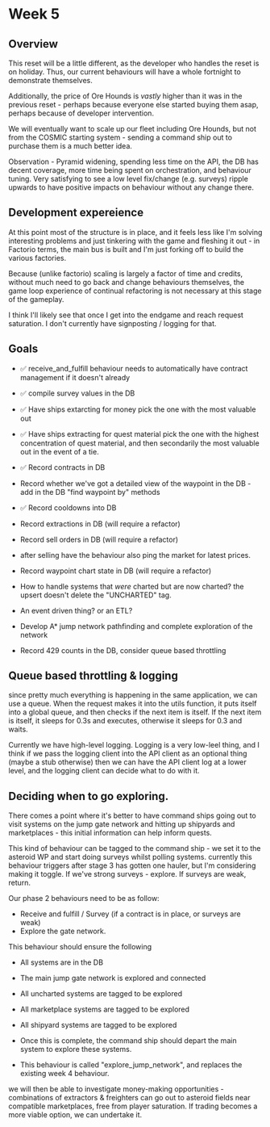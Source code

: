 # Week 5 

## Overview

This reset will be a little different, as the developer who handles the reset is on holiday. Thus, our current behaviours will have a whole fortnight to demonstrate themselves.

Additionally, the price of Ore Hounds is *vastly* higher than it was in the previous reset - perhaps because everyone else started buying them asap, perhaps because of developer intervention. 

We will eventually want to scale up our fleet including Ore Hounds, but not from the COSMIC starting system - sending a command ship out to purchase them is a much better idea.

Observation - Pyramid widening, spending less time on the API, the DB has decent coverage, more time being spent on orchestration, and behaviour tuning.
Very satisfying to see a low level fix/change (e.g. surveys) ripple upwards to have positive impacts on behaviour without any change there.

## Development expereience

At this point most of the structure is in place, and it feels less like I'm solving interesting problems and just tinkering with the game and fleshing it out - in Factorio terms, the main bus is built and I'm just forking off to build the various factories.

Because (unlike factorio) scaling is largely a factor of time and credits, without much need to go back and change behaviours themselves, the game loop experience of continual refactoring is not necessary at this stage of the gameplay.

I think I'll likely see that once I get into the endgame and reach request saturation. I don't currently have signposting / logging for that.
 
## Goals

* ✅ receive_and_fulfill behaviour needs to automatically have contract management if it doesn't already
* ✅ compile survey values in the DB
 * ✅ Have ships extarcting for money pick the one with the most valuable out
 * ✅ Have ships extracting for quest material pick the one with the highest concentration of quest material, and then secondarily the most valuable out in the event of a tie.

* ✅ Record contracts in DB 
* Record whether we've got a detailed view of the waypoint in the DB - add in the DB "find waypoint by" methods
* ✅ Record cooldowns into DB
* Record extractions in DB (will require a refactor)
* Record sell orders in DB (will require a refactor)
 * after selling have the behaviour also ping the market for latest prices.
* Record waypoint chart state in DB (will require a refactor)
 * How to handle systems that _were_ charted but are now charted? the upsert doesn't delete the "UNCHARTED" tag. 
 * An event driven thing? or an ETL?

* Develop A* jump network pathfinding and complete exploration of the network
* Record 429 counts in the DB, consider queue based throttling 


## Queue based throttling & logging
since pretty much everything is happening in the same application, we can use a queue. 
When the request makes it into the utils function, it puts itself into a global queue, and then checks if the next item is itself. If the next item is itself, it sleeps for 0.3s and executes, otherwise it sleeps for 0.3 and waits.

Currently we have high-level logging.
Logging is a very low-leel thing, and I think if we pass the logging client into the API client as an optional thing (maybe a stub otherwise) then we can have the API client log at a lower level, and the logging client can decide what to do with it.


## Deciding when to go exploring.

There comes a point where it's better to have command ships going out to visit systems on the jump gate network and hitting up shipyards and marketplaces - this initial information can help inform quests. 

This kind of behaviour can be tagged to the command ship - we set it to the asteroid WP and start doing surveys whilst polling systems.
currently this behaviour triggers after stage 3 has gotten one hauler, but I'm considering making it toggle. If we've strong surveys - explore. If surveys are weak, return.

Our phase 2 behaviours need to be as follow:
* Receive and fulfill / Survey (if a contract is in place, or surveys are weak)
* Explore the gate network.

This behaviour should ensure the following
* All systems are in the DB
* The main jump gate network is explored and connected
* All uncharted systems are tagged to be explored
* All marketplace systems are tagged to be explored
* All shipyard systems are tagged to be explored
* Once this is complete, the command ship should depart the main system to explore these systems.

* This behaviour is called "explore_jump_network", and replaces the existing week 4 behaviour.

we will then be able to investigate money-making opportunities - combinations of extractors & freighters can go out to asteroid fields near compatible marketplaces, free from player saturation.
If trading becomes a more viable option, we can undertake it.